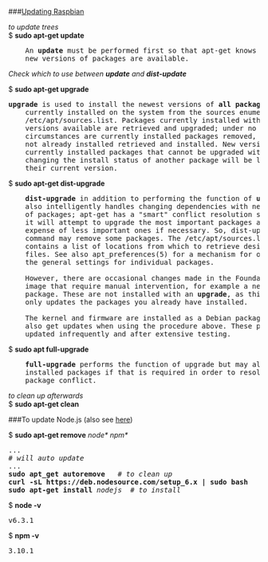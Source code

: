 ###[Updating Raspbian](https://www.youtube.com/watch?v=-6OGuhLtKbU&t=15m52s)

<em>to update trees</em>   
$ <b>sudo apt-get update</b>   
<pre>
    An <b>update</b> must be performed first so that apt-get knows that 
    new versions of packages are available.
</pre>

<em>Check which to use between **update** and **dist-update**</em>  

$ <b>sudo apt-get upgrade</b>   
<pre>
<b>upgrade</b> is used to install the newest versions of <b>all packages</b>
    currently installed on the system from the sources enumerated in
    /etc/apt/sources.list. Packages currently installed with new
    versions available are retrieved and upgraded; under no
    circumstances are currently installed packages removed, or packages
    not already installed retrieved and installed. New versions of
    currently installed packages that cannot be upgraded without
    changing the install status of another package will be left at
    their current version. 
</pre>

$ <b>sudo apt-get dist-upgrade</b> 
<pre>
    <b>dist-upgrade</b> in addition to performing the function of <b>upgrade</b>,
    also intelligently handles changing dependencies with new versions
    of packages; apt-get has a "smart" conflict resolution system, and
    it will attempt to upgrade the most important packages at the
    expense of less important ones if necessary. So, dist-upgrade
    command may remove some packages. The /etc/apt/sources.list file
    contains a list of locations from which to retrieve desired package
    files. See also apt_preferences(5) for a mechanism for overriding
    the general settings for individual packages.
    
    However, there are occasional changes made in the Foundation's Raspbian 
    image that require manual intervention, for example a newly introduced 
    package. These are not installed with an <b>upgrade</b>, as this command 
    only updates the packages you already have installed.
    
    The kernel and firmware are installed as a Debian package, and so will 
    also get updates when using the procedure above. These packages are 
    updated infrequently and after extensive testing.
</pre>
    
$ <b>sudo apt full-upgrade</b>
<pre>
    <b>full-upgrade</b> performs the function of upgrade but may also remove
    installed packages if that is required in order to resolve a
    package conflict.
</pre>

<em>to clean up afterwards</em>   
$ <b>sudo apt-get clean</b>   


###To update Node.js (also see [here](https://www.raspberrypi.org/forums/viewtopic.php?f=34&t=140747))

$ <b>sudo apt-get remove</b> <em>node* npm*</em>
<pre>
...
# <em>will auto update</em>
...
<b>sudo apt_get autoremove</b>   # <em>to clean up</em>
<b>curl -sL https://deb.nodesource.com/setup_6.x | sudo bash</b>   # <em>'6' is the version number</em>
<b>sudo apt-get install</b> <em>nodejs</em>  # <em>to install</em>
</pre>

$ <b>node -v</b>
<pre>
v6.3.1
</pre>
$ <b>npm -v</b>
<pre>
3.10.1
</pre>
